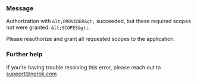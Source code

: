 
### Message
Authorization with `&lt;PROVIDER&gt;` succeeded, but these required scopes not were granted: `&lt;SCOPES&gt;`.

Please reauthorize and grant all requested scopes to the application.

### Further help
If you're having trouble resolving this error, please reach out to [support@ngrok.com](mailto:support@ngrok.com?subject=Help%20with%20ERR_NGROK_5508)

